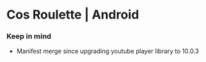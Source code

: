 # Cos Roulette | Android

### Keep in mind
- Manifest merge since upgrading youtube player library to 10.0.3
